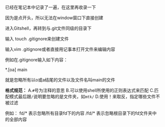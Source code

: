 已经在笔记本中记录了一遍，在这里再收录一下

因为是点开头，所以无法在window窗口下直接创建

进入Gitshell，再转到与.git文件同级的目录下

输入 touch .gitignore来创建文件

输入vim .gitignore或者直接用记事本打开文件来编辑内容

例如在.gitignore输入如下内容：

*.[oa]
main

就是忽略所有以o或a结尾的文件以及文件名叫main的文件

**格式规范：**
A.`#`号为注释的意思
B.可以使用shell所使用的正则表达式来匹配
C.匹配模式最后跟`/`说明要忽略的是文件夹，如`mtk/`
D.使用！来取反，指定哪些文件不被过滤

例如：
fd/* 表示忽略所有目录fd下的内容
/fd/* 表示忽略根目录下的fd文件夹中的全部内容


